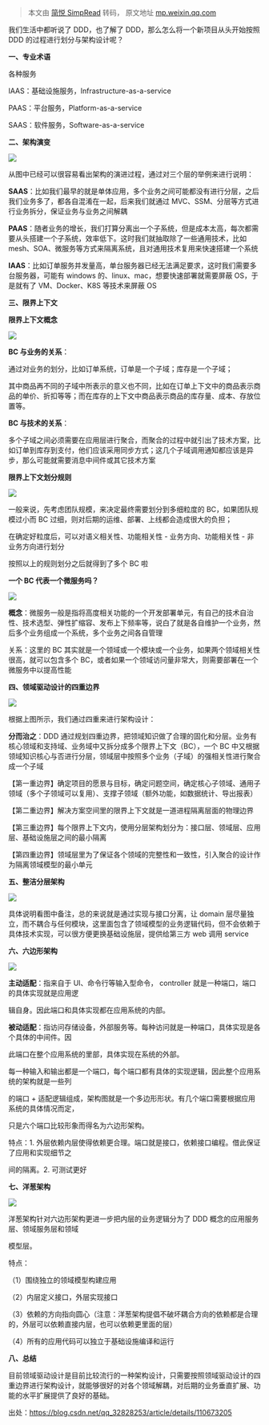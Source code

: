 > 本文由 [简悦 SimpRead](http://ksria.com/simpread/) 转码， 原文地址 [mp.weixin.qq.com](https://mp.weixin.qq.com/s?__biz=MzA3OTc0MzY1Mg==&mid=2247530155&idx=3&sn=cef7fc03dc26e3cd0db6648044ce4616&chksm=9face960a8db6076d32868378192a9640550be98d19504a1c4688c75ddf29d3346063381b64d&mpshare=1&scene=1&srcid=0316CdHicK2b6R8fgi1rEIEa&sharer_sharetime=1647400989195&sharer_shareid=7fece245937ac96f04f0fb8e1311fff1#rd)

我们生活中都听说了 DDD，也了解了 DDD，那么怎么将一个新项目从头开始按照 DDD 的过程进行划分与架构设计呢？  

**一、专业术语**

各种服务

IAAS：基础设施服务，Infrastructure-as-a-service

PAAS：平台服务，Platform-as-a-service

SAAS：软件服务，Software-as-a-service

**二、架构演变**

![](https://mmbiz.qpic.cn/mmbiz_png/fEsWkVrSk54nVNmKDIqgKCh5Wfk6Z6iaB3NWRWkibiaFMc0K4AjqlJLx5QnRAeqLGtSw2NgnAlI8mIhhoNEI5uNFg/640?wx_fmt=png)

从图中已经可以很容易看出架构的演进过程，通过对三个层的举例来进行说明：

**SAAS**：比如我们最早的就是单体应用，多个业务之间可能都没有进行分层，之后我们业务多了，都各自混淆在一起，后来我们就通过 MVC、SSM、分层等方式进行业务拆分，保证业务与业务之间解耦

**PAAS**：随者业务的增长，我们打算分离出一个子系统，但是成本太高，每次都需要从头搭建一个子系统，效率低下。这时我们就抽取除了一些通用技术，比如 mesh、SOA、微服务等方式来隔离系统，且对通用技术复用来快速搭建一个系统

**IAAS**：比如订单服务并发量高，单台服务器已经无法满足要求，这时我们需要多台服务器，可能有 windows 的、linux、mac，想要快速部署就需要屏蔽 OS，于是就有了 VM、Docker、K8S 等技术来屏蔽 OS

**三、限界上下文**

**限界上下文概念**

![](https://mmbiz.qpic.cn/mmbiz_png/fEsWkVrSk54nVNmKDIqgKCh5Wfk6Z6iaBhVZ6rOcvfsqv8NKUavVUhlboK2WFN6M15FwmfgnLP8HZqrPbRlRcibQ/640?wx_fmt=png)

**BC 与业务的关系**：

通过对业务的划分，比如订单系统，订单是一个子域；库存是一个子域；

其中商品再不同的子域中所表示的意义也不同，比如在订单上下文中的商品表示商品的单价、折扣等等；而在库存的上下文中商品表示商品的库存量、成本、存放位置等。

**BC 与技术的关系**：

多个子域之间必须需要在应用层进行聚合，而聚合的过程中就引出了技术方案，比如订单到库存到支付，他们应该采用同步方式；这几个子域调用通知都应该是异步，那么可能就需要消息中间件或其它技术方案

**限界上下文划分规则**

![](https://mmbiz.qpic.cn/mmbiz_png/fEsWkVrSk54nVNmKDIqgKCh5Wfk6Z6iaBdVsLTDm9SMy9QNYj9s2mbfxIlLMoYQrn7sibA4UnjUsIxibOohAVEr6Q/640?wx_fmt=png)

一般来说，先考虑团队规模，来决定最终需要划分到多细粒度的 BC，如果团队规模过小而 BC 过细，则对后期的运维、部署、上线都会造成很大的负担；

在确定好粒度后，可以对语义相关性、功能相关性 - 业务方向、功能相关性 - 非业务方向进行划分

按照以上的规则划分之后就得到了多个 BC 啦

**一个 BC 代表一个微服务吗？**

![](https://mmbiz.qpic.cn/mmbiz_png/fEsWkVrSk54nVNmKDIqgKCh5Wfk6Z6iaBNkdIDcoX0jsXAnKgzUptHEkic7CxuQzF9K3tNsQauWjZwWk0GGBPiaSw/640?wx_fmt=png)

**概念**：微服务一般是指将高度相关功能的一个开发部署单元，有自己的技术自治性、技术选型、弹性扩缩容、发布上下频率等，说白了就是各自维护一个业务，然后多个业务组成一个系统，多个业务之间各自管理

关系：这里的 BC 其实就是一个领域或一个模块或一个业务，如果两个领域相关性很高，就可以包含多个 BC，或者如果一个领域访问量非常大，则需要部署在一个微服务中以提高性能

**四、领域驱动设计的四重边界**

![](https://mmbiz.qpic.cn/mmbiz_png/fEsWkVrSk54nVNmKDIqgKCh5Wfk6Z6iaBnLTPWa9icE939Ahmj0kPqCibsuZxVoRyIEXSe29cr9c8icwP3vWFicOE6Q/640?wx_fmt=png)

根据上图所示，我们通过四重来进行架构设计：

**分而治之**：DDD 通过规划四重边界，把领域知识做了合理的固化和分层。业务有核心领域和支持域、业务域中又拆分成多个限界上下文（BC），一个 BC 中又根据领域知识核心与否进行分层，领域层中按照多个业务（子域）的强相关性进行聚合成一个子域

【第一重边界】确定项目的愿景与目标，确定问题空间，确定核心子领域、通用子领域（多个子领域可以复用）、支撑子领域（额外功能，如数据统计、导出报表）

【第二重边界】解决方案空间里的限界上下文就是一道进程隔离层面的物理边界

【第三重边界】每个限界上下文内，使用分层架构划分为：接口层、领域层、应用层、基础设施层之间的最小隔离

【第四重边界】领域层里为了保证各个领域的完整性和一致性，引入聚合的设计作为隔离领域模型的最小单元

**五、整洁分层架构**

![](https://mmbiz.qpic.cn/mmbiz_png/fEsWkVrSk54nVNmKDIqgKCh5Wfk6Z6iaBZOuFWr1cXicf3zKicJkZPD8sUWocxrRKj8fW9m8GDkzvuM1mPDq7WZ7w/640?wx_fmt=png)

具体说明看图中备注，总的来说就是通过实现与接口分离，让 domain 层尽量独立，而不耦合与任何模块，这里面包含了领域模型的业务逻辑代码，但不会依赖于具体技术实现，可以很方便更换基础设施层，提供给第三方 web 调用 service

**六、六边形架构**

![](https://mmbiz.qpic.cn/mmbiz_png/fEsWkVrSk54nVNmKDIqgKCh5Wfk6Z6iaBgX4eWVr1Sz59NNMicDIqU3FxjGRaewXnoOdmJxiakVbzHlcwib89sD2bA/640?wx_fmt=png)

**主动适配**：指来⾃于 UI、命令⾏等输⼊型命令， controller 就是⼀种端⼝，端⼝的具体实现就是应⽤逻

辑⾃身。因此端⼝和具体实现都在应⽤系统的内部。

**被动适配**：指访问存储设备，外部服务等。每种访问就是⼀种端⼝，具体实现是各个具体的中间件。因

此端⼝在整个应⽤系统的⾥部，具体实现在系统的外部。

每⼀种输⼊和输出都是⼀个端⼝，每个端⼝都有具体的实现逻辑，因此整个应⽤系统的架构就是⼀些列

的端⼝ + 适配逻辑组成，架构图就是⼀个多边形形状。有⼏个端⼝需要根据应⽤系统的具体情况⽽定，

只是六个端⼝⽐较形象⽽得名为六边形架构。

特点：1. 外层依赖内层使得依赖更合理。端⼝就是接⼝，依赖接⼝编程。借此保证了应⽤和实现细节之

间的隔离。2. 可测试更好

**七、洋葱架构**

![](https://mmbiz.qpic.cn/mmbiz_png/fEsWkVrSk54nVNmKDIqgKCh5Wfk6Z6iaBXhKpfE9zxicvyylwLKbBgpwveH0nnxdguLib5nPzLcB6kb79Fo5wzaYQ/640?wx_fmt=png)

洋葱架构针对六边形架构更进⼀步把内层的业务逻辑分为了 DDD 概念的应⽤服务层、领域服务层和领域

模型层。

特点：

（1）围绕独⽴的领域模型构建应⽤

（2）内层定义接⼝，外层实现接⼝

（3）依赖的⽅向指向圆⼼（注意：洋葱架构提倡不破坏耦合⽅向的依赖都是合理的，外层可以依赖直接内层，也可以依赖更⾥⾯的层）

（4）所有的应⽤代码可以独⽴于基础设施编译和运⾏

**八、总结**

目前领域驱动设计是目前比较流行的一种架构设计，只需要按照领域驱动设计的四重边界进行架构设计，就能够很好的对各个领域解耦，对后期的业务垂直扩展、功能的水平扩展提供了良好的基础。

出处：https://blog.csdn.net/qq_32828253/article/details/110673205